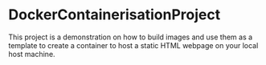 # DockerContainerisationProject
This project is a demonstration on how to build images and use them as a template to create a container to host a static HTML webpage on your local host machine.
